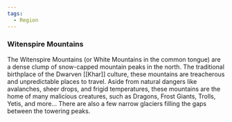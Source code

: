 ```yaml
---
tags:
  - Region
---
```

### Witenspire Mountains

The Witenspire Mountains (or White Mountains in the common tongue) are a dense clump of snow-capped mountain peaks in the north. The traditional birthplace of the Dwarven [[Khar]] culture, these mountains are treacherous and unpredictable places to travel.
Aside from natural dangers like avalanches, sheer drops, and frigid temperatures, these mountains are the home of many malicious creatures, such as Dragons, Frost Giants, Trolls, Yetis, and more...
There are also a few narrow glaciers filling the gaps between the towering peaks.